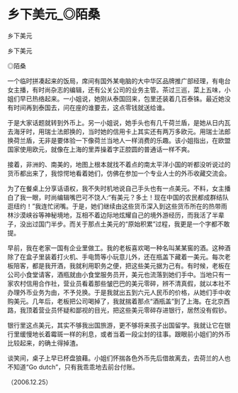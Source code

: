 # 乡下美元_◎陌桑

乡下美元

乡下美元

◎陌桑

一个临时拼凑起来的饭局，席间有国外某电脑的大中华区品牌推广部经理，有电台女主播，有时尚杂志的编辑，还有公关公司的业务主管。茶过三巡，菜上五味，小姐们早已热络起来。一小姐说，她刚从泰国回来，包里还装着几百泰铢。最近她没有时间再到泰国去，问在座的谁要去，这点零钱就送给谁。

于是大家话题就转到外币上。另一小姐说，她手头也有几千荷兰盾，是她从日内瓦去海牙时，用瑞士法郎换的，当时她的信用卡上其实还有两万多欧元。用瑞士法郎换荷兰盾，无非是要体验一下像荷兰当地人一样消费的乐趣。该小姐指出，在欧盟国家使用欧元，就像在上海的里弄操着字正腔圆的普通话一样不爽。

接着，非洲的、南美的，地图上根本就找不着点的南太平洋小国的听都没听说过的货币都出来了，我惊愕地看着她们，仿佛在参加一个专业人士的外币收藏交流会。

为了在餐桌上分享话语权，我不失时机地说自己手头也有一点美元。不料，女主播白了我一眼，时尚编辑嘴巴可不饶人:“有美元？多土！现在中国的农民都成群结队逛纽约！”我连忙闭嘴。于是，她们继续由这些货币深入到这些货币所在的热带雨林沙漠峡谷等神秘境地，互相不着边际地炫耀自己的境外游经历，而我活了半辈子，没出过国门半步。而关于那点土美元的“原始积累”过程，我更是一个字都不敢提。

早前，我在老家一国有企业里做工。我的老板喜欢喝一种名叫某某窖的酒。这种酒除了在盒子里装着打火机、手电筒等小玩意儿外，还在瓶盖下藏着一美元。每次老板陪客，都是我开酒，我就利用职务之便，把这些美元据为己有。有时候，老板在公司小食堂请客，酒瓶就由小食堂服务员开，美元也流落到她们手中。当地只有一家农村信用合作社，营业员看着那些皱巴巴的美元零碎，辨不清真假，就以本社不办理外币业务为由，不予兑换。于是我就出五到六元人民币的价格，从她们手中收购美元。几年后，老板把公司喝掉了，我就揣着那点“酒瓶盖”到了上海。在北京西路，我顶着营业员怀疑和鄙视的目光，把这些美元零碎存进银行，居然没有假钞。

银行里这点美元，其实不够我出国旅游，更不够将来孩子出国留学。我就让它在银行里缓慢地长着霉斑一样的利息，或者当着一段尘封的往事。跟眼前小姐们的外币比较起来，的确土得掉渣。

谈笑间，桌子上早已杯盘狼藉。小姐们怀揣各色外币先后借故离去，去荷兰的人也不知道“Go dutch”，只有我乖乖地去前台付账。

（2006.12.25）
